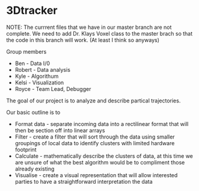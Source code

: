 3Dtracker
=========

NOTE: The currrent files that we have in our master branch are not complete. We need to add Dr. Klays Voxel class to the master brach so that the code
in this branch will work. (At least I think so anyways)

Group members
* Ben - Data I/0
* Robert - Data analysis
* Kyle - Algorithum
* Kelsi - Visualization
* Royce  - Team Lead, Debugger
 
The goal of our project is to analyze and describe partical trajectories.

Our basic outline is to 

* Format data - separate incoming data into a rectilinear format that will then be section off into linear arrays
* Filter - create a filter that will sort through the data using smaller groupings of local data to identify clusters with limited hardware footprint
* Calculate - mathematically describe the clusters of data, at this time we are unsure of what the best algorithm would be to compliment those already existing
* Visualise - create a visual representation that will allow interested parties to have a straightforward interpretation the data
